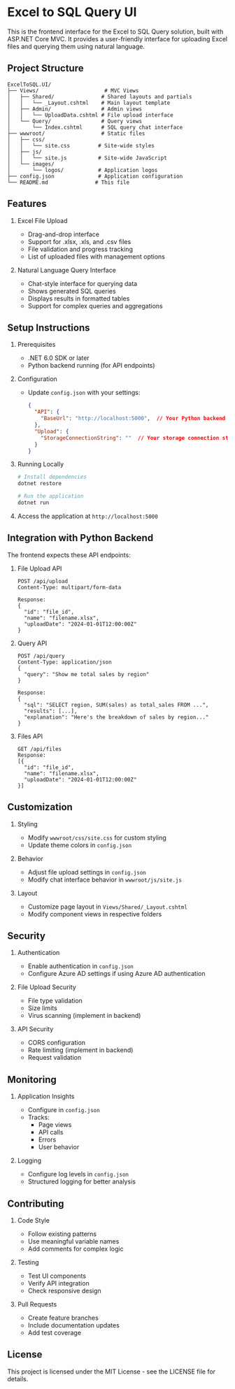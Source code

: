 # Excel to SQL Query UI

This is the frontend interface for the Excel to SQL Query solution, built with ASP.NET Core MVC. It provides a user-friendly interface for uploading Excel files and querying them using natural language.

## Project Structure

```
ExcelToSQL.UI/
├── Views/                     # MVC Views
│   ├── Shared/               # Shared layouts and partials
│   │   └── _Layout.cshtml    # Main layout template
│   ├── Admin/                # Admin views
│   │   └── UploadData.cshtml # File upload interface
│   └── Query/                # Query views
│       └── Index.cshtml      # SQL query chat interface
├── wwwroot/                  # Static files
│   ├── css/
│   │   └── site.css         # Site-wide styles
│   ├── js/
│   │   └── site.js          # Site-wide JavaScript
│   └── images/
│       └── logos/           # Application logos
├── config.json              # Application configuration
└── README.md               # This file
```

## Features

1. Excel File Upload
   - Drag-and-drop interface
   - Support for .xlsx, .xls, and .csv files
   - File validation and progress tracking
   - List of uploaded files with management options

2. Natural Language Query Interface
   - Chat-style interface for querying data
   - Shows generated SQL queries
   - Displays results in formatted tables
   - Support for complex queries and aggregations

## Setup Instructions

1. Prerequisites
   - .NET 6.0 SDK or later
   - Python backend running (for API endpoints)

2. Configuration
   - Update `config.json` with your settings:
     ```json
     {
       "API": {
         "BaseUrl": "http://localhost:5000",  // Your Python backend URL
       },
       "Upload": {
         "StorageConnectionString": ""  // Your storage connection string
       }
     }
     ```

3. Running Locally
   ```bash
   # Install dependencies
   dotnet restore

   # Run the application
   dotnet run
   ```

4. Access the application at `http://localhost:5000`

## Integration with Python Backend

The frontend expects these API endpoints:

1. File Upload API
   ```
   POST /api/upload
   Content-Type: multipart/form-data
   
   Response:
   {
     "id": "file_id",
     "name": "filename.xlsx",
     "uploadDate": "2024-01-01T12:00:00Z"
   }
   ```

2. Query API
   ```
   POST /api/query
   Content-Type: application/json
   {
     "query": "Show me total sales by region"
   }
   
   Response:
   {
     "sql": "SELECT region, SUM(sales) as total_sales FROM ...",
     "results": [...],
     "explanation": "Here's the breakdown of sales by region..."
   }
   ```

3. Files API
   ```
   GET /api/files
   Response:
   [{
     "id": "file_id",
     "name": "filename.xlsx",
     "uploadDate": "2024-01-01T12:00:00Z"
   }]
   ```

## Customization

1. Styling
   - Modify `wwwroot/css/site.css` for custom styling
   - Update theme colors in `config.json`

2. Behavior
   - Adjust file upload settings in `config.json`
   - Modify chat interface behavior in `wwwroot/js/site.js`

3. Layout
   - Customize page layout in `Views/Shared/_Layout.cshtml`
   - Modify component views in respective folders

## Security

1. Authentication
   - Enable authentication in `config.json`
   - Configure Azure AD settings if using Azure AD authentication

2. File Upload Security
   - File type validation
   - Size limits
   - Virus scanning (implement in backend)

3. API Security
   - CORS configuration
   - Rate limiting (implement in backend)
   - Request validation

## Monitoring

1. Application Insights
   - Configure in `config.json`
   - Tracks:
     - Page views
     - API calls
     - Errors
     - User behavior

2. Logging
   - Configure log levels in `config.json`
   - Structured logging for better analysis

## Contributing

1. Code Style
   - Follow existing patterns
   - Use meaningful variable names
   - Add comments for complex logic

2. Testing
   - Test UI components
   - Verify API integration
   - Check responsive design

3. Pull Requests
   - Create feature branches
   - Include documentation updates
   - Add test coverage

## License

This project is licensed under the MIT License - see the LICENSE file for details.
